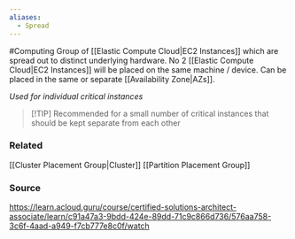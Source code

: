```yaml
---
aliases:
  - Spread
---
```

#Computing 
Group of [[Elastic Compute Cloud|EC2 Instances]] which are spread out to distinct underlying hardware.
No 2 [[Elastic Compute Cloud|EC2 Instances]] will be placed on the same machine / device.
Can be placed in the same or separate [[Availability Zone|AZs]].

*Used for individual critical instances*

> [!TIP] Recommended for a small number of critical instances that should be kept separate from each other

### Related
[[Cluster Placement Group|Cluster]]
[[Partition Placement Group]]

### Source
https://learn.acloud.guru/course/certified-solutions-architect-associate/learn/c91a47a3-9bdd-424e-89dd-71c9c866d736/576aa758-3c6f-4aad-a949-f7cb777e8c0f/watch